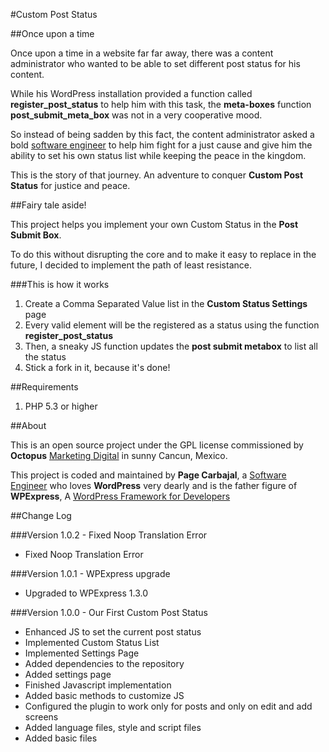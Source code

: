 #Custom Post Status

##Once upon a time

Once upon a time in a website far far away, there was a content administrator who wanted to be able to set different post status for his content.

While his WordPress installation provided a function called **register_post_status** to help him with this task, the **meta-boxes** function **post_submit_meta_box** was not in a very cooperative mood.  

So instead of being sadden by this fact, the content administrator asked a bold [software engineer](http://pagecarbajal.com) to help him fight for a just cause and give him the ability to set his own status list while keeping the peace in the kingdom.
 
This is the story of that journey. An adventure to conquer **Custom Post Status** for justice and peace.

##Fairy tale aside!

This project helps you implement your own Custom Status in the **Post Submit Box**.

To do this without disrupting the core and to make it easy to replace in the future, I decided to implement the path of least resistance.

###This is how it works
 
1. Create a Comma Separated Value list in the **Custom Status Settings** page
2. Every valid element will be the registered as a status using the function **register_post_status** 
3. Then, a sneaky JS function updates the **post submit metabox** to list all the status
4. Stick a fork in it, because it's done!

##Requirements

1. PHP 5.3 or higher

##About

This is an open source project under the GPL license commissioned by **Octopus** [Marketing Digital](http://octopus.mx) in sunny Cancun, Mexico. 

This project is coded and maintained by **Page Carbajal**, a [Software Engineer](http://pagecarbajal.com) who loves **WordPress** very dearly and is the father figure of **WPExpress**, A [WordPress Framework for Developers](http://pagecarbajal.com//wordpress-framework)

##Change Log

###Version 1.0.2 - Fixed Noop Translation Error

- Fixed Noop Translation Error

###Version 1.0.1 - WPExpress upgrade

- Upgraded to WPExpress 1.3.0

###Version 1.0.0 - Our First Custom Post Status

- Enhanced JS to set the current post status 
- Implemented Custom Status List
- Implemented Settings Page
- Added dependencies to the repository
- Added settings page
- Finished Javascript implementation
- Added basic methods to customize JS
- Configured the plugin to work only for posts and only on edit and add screens
- Added language files, style and script files
- Added basic files